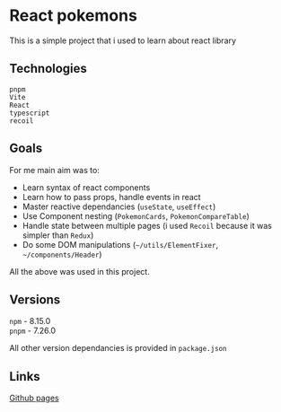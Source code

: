 # React pokemons

This is a simple project that i used to learn about react library

## Technologies

`pnpm`  
`Vite`  
`React`  
`typescript`  
`recoil`

## Goals

For me main aim was to:

- Learn syntax of react components
- Learn how to pass props, handle events in react
- Master reactive dependancies (`useState`, `useEffect`)
- Use Component nesting (`PokemonCards`, `PokemonCompareTable`)
- Handle state between multiple pages (i used `Recoil` because it was simpler than `Redux`)
- Do some DOM manipulations (`~/utils/ElementFixer`, `~/components/Header`)

All the above was used in this project.

## Versions

`npm` - 8.15.0  
`pnpm` - 7.26.0

All other version dependancies is provided in `package.json`

## Links

[Github pages](https://arickcodeguy.github.io/react-pokemons/)
